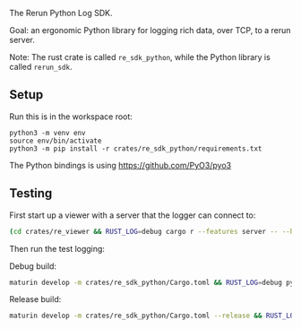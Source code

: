 The Rerun Python Log SDK.

Goal: an ergonomic Python library for logging rich data, over TCP, to a rerun server.

Note: The rust crate is called `re_sdk_python`, while the Python library is called `rerun_sdk`.

## Setup

Run this is in the workspace root:

```
python3 -m venv env
source env/bin/activate
python3 -m pip install -r crates/re_sdk_python/requirements.txt
```

The Python bindings is using https://github.com/PyO3/pyo3


## Testing
First start up a viewer with a server that the logger can connect to:

```sh
(cd crates/re_viewer && RUST_LOG=debug cargo r --features server -- --host)
```

Then run the test logging:

Debug build:
``` sh
maturin develop -m crates/re_sdk_python/Cargo.toml && RUST_LOG=debug python3 crates/re_sdk_python/test.py
```

Release build:
``` sh
maturin develop -m crates/re_sdk_python/Cargo.toml --release && RUST_LOG=debug python3 crates/re_sdk_python/test.py
```

